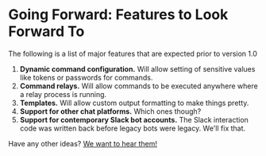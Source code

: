 # Going Forward: Features to Look Forward To

The following is a list of major features that are expected prior to version 1.0

1. **Dynamic command configuration.** Will allow setting of sensitive values like tokens or passwords for commands.
1. **Command relays.** Will allow commands to be executed anywhere where a relay process is running.
1. **Templates.** Will allow custom output formatting to make things pretty.
1. **Support for other chat platforms.** Which ones though?
1. **Support for contemporary Slack bot accounts.** The Slack interaction code was written back before legacy bots were legacy. We'll fix that.

Have any other ideas? [We want to hear them!](https://github.com/getgort/gort/issues)